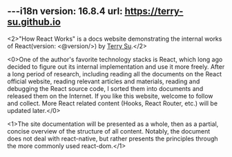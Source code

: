 ---i18n
version: 16.8.4
url: https://terry-su.github.io
---

<2>"How React Works" is a docs website demonstrating the internal works of React(version: <@version/>) by [Terry Su](<@url>).</2>  

<0>One of the author's favorite technology stacks is React, which long ago decided to figure out its internal implementation and use it more freely. After a long period of research, including reading all the documents on the React official website, reading relevant articles and materials, reading and debugging the React source code, I sorted them into documents and released them on the Internet. If you like this website, welcome to follow and collect. More React related content (Hooks, React Router, etc.) will be updated later.</0>



<!--如果你也对如何实现一个迷你react感兴趣，强烈推荐[react官网教程](https://reactjs.org/docs/implementation-notes.html),-->


<1>The site documentation will be presented as a whole, then as a partial, concise overview of the structure of all content. Notably, the document does not deal with react-native, but rather presents the principles through the more commonly used react-dom.</1>



